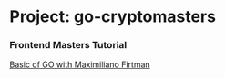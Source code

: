 # Project: go-cryptomasters

### Frontend Masters Tutorial

[Basic of GO with Maximiliano Firtman](https://frontendmasters.com/courses/go-basics/)
